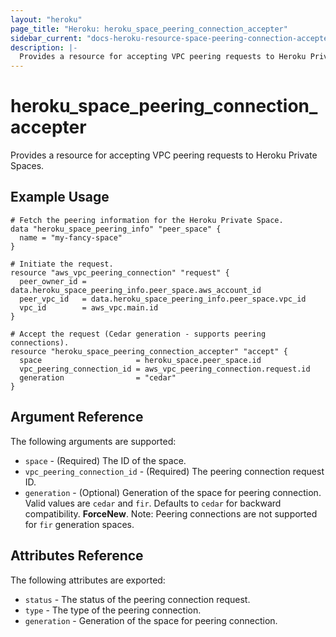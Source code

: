 ```yaml
---
layout: "heroku"
page_title: "Heroku: heroku_space_peering_connection_accepter"
sidebar_current: "docs-heroku-resource-space-peering-connection-accepter"
description: |-
  Provides a resource for accepting VPC peering requests to Heroku Private Spaces.
---
```


# heroku\_space\_peering\_connection\_accepter

Provides a resource for accepting VPC peering requests to Heroku Private Spaces.

## Example Usage

```hcl-terraform
# Fetch the peering information for the Heroku Private Space.
data "heroku_space_peering_info" "peer_space" {
  name = "my-fancy-space"
}

# Initiate the request.
resource "aws_vpc_peering_connection" "request" {
  peer_owner_id = data.heroku_space_peering_info.peer_space.aws_account_id
  peer_vpc_id   = data.heroku_space_peering_info.peer_space.vpc_id
  vpc_id        = aws_vpc.main.id
}

# Accept the request (Cedar generation - supports peering connections).
resource "heroku_space_peering_connection_accepter" "accept" {
  space                     = heroku_space.peer_space.id
  vpc_peering_connection_id = aws_vpc_peering_connection.request.id
  generation                = "cedar"
}
```

## Argument Reference

The following arguments are supported:

* `space` - (Required) The ID of the space.
* `vpc_peering_connection_id` - (Required) The peering connection request ID.
* `generation` - (Optional) Generation of the space for peering connection. Valid values are `cedar` and `fir`. Defaults to `cedar` for backward compatibility. **ForceNew**. Note: Peering connections are not supported for `fir` generation spaces.

## Attributes Reference

The following attributes are exported:

* `status` - The status of the peering connection request.
* `type` - The type of the peering connection.
* `generation` - Generation of the space for peering connection.
